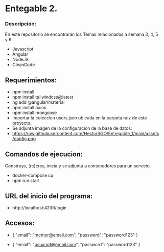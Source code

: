 # Entegable 2.
### Descripción:

En este repositorio se encontraran los Temas relacionados a semana 3, 4, 5 y 6
+ Javascript
+ Angular
+ NodeJS
+ CleanCode

## Requerimientos:

+ npm install
+ npm install tailwindcss@latest
+ ng add @angular/material
+ npm install axios
+ npm install mongoose
+ Importar la coleccion users.json ubicada en la parpeta raiz de este proyecto.
+ Se adjunta imagen de la configuracion de la base de datos:
+ https://raw.githubusercontent.com/HectorSGO/Entregable_1/main/assets/config.png


## Comandos de ejecucion:

Construye, (re)crea, inicia y se adjunta a contenedores para un servicio.
+ docker-compose up
+ npm run start

## URL del inicio del programa:

+ http://localhost:4200/login

## Accesos:

+ {
    "email": "mentor@email.com",
    "password": "password123"
}

+ {
    "email": "usuario1@email.com",
    "password": "password123"
}